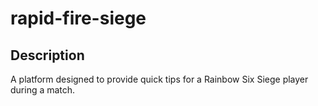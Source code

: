 # rapid-fire-siege

## Description
A platform designed to provide quick tips for a Rainbow Six Siege player during a match.